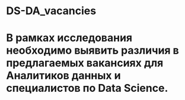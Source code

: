 # DS-DA_vacancies
# В рамках исследования необходимо выявить различия в предлагаемых вакансиях для Аналитиков данных и специалистов по Data Science.  
